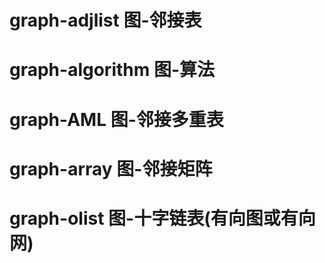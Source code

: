 # graph-adjlist   图-邻接表
# graph-algorithm 图-算法
# graph-AML 图-邻接多重表
# graph-array   图-邻接矩阵  
# graph-olist   图-十字链表(有向图或有向网)

